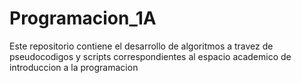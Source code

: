 # Programacion_1A
Este repositorio contiene el desarrollo de algoritmos a travez de pseudocodigos y scripts correspondientes al espacio academico de introduccion a la programacion
